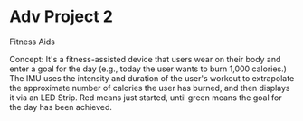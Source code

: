 # Adv Project 2

Fitness Aids

Concept: It's a fitness-assisted device that users wear on their body and enter a goal for the day (e.g., today the user wants to burn 1,000 calories.) The IMU uses the intensity and duration of the user's workout to extrapolate the approximate number of calories the user has burned, and then displays it via an LED Strip. Red means just started, until green means the goal for the day has been achieved.

